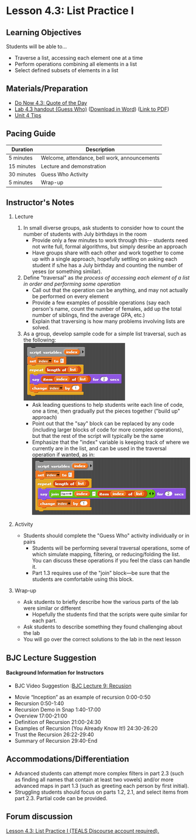 <!--- REVISED -->
# Lesson 4.3: List Practice I

## Learning Objectives

Students will be able to...

-   Traverse a list, accessing each element one at a time
-   Perform operations combining all elements in a list
-   Select defined subsets of elements in a list

## Materials/Preparation

-   [Do Now 4.3: Quote of the Day](do_now_43.md)
-   [Lab 4.3 handout (Guess Who)](lab_43.md) ([Download in Word](https://github.com/TEALSK12/introduction-to-computer-science/raw/master/Unit%204%20Word/Lab%204.3%20Guess%20Who.docx)) ([Link to PDF](https://github.com/TEALSK12/introduction-to-computer-science/raw/master/Unit%204%20PDF/Lab%204.3%20Guess%20Who.pdf))
-   [Unit 4 Tips](https://github.com/TEALSK12/introduction-to-computer-science/blob/master/unit_4_tips.md)

## Pacing Guide

| Duration   | Description                                   |
| ---------- | --------------------------------------------- |
| 5 minutes  | Welcome, attendance, bell work, announcements |
| 15 minutes | Lecture and demonstration                     |
| 30 minutes | Guess Who Activity                            |
| 5 minutes  | Wrap-up                                       |

## Instructor's Notes

1.  Lecture

    1.  In small diverse groups, ask students to consider how to count the number of students with July birthdays in the room
        -   Provide only a few minutes to work through this-- students need not write full, formal algorithms, but simply desribe an approach
        -   Have groups share with each other and work together to come up with a single approach, hopefully settling on asking each student if s/he has a July birthday and counting the number of yeses (or something similar).
    2.  Define "traversal" as _the process of accessing each element of a list in order and performing some operation_
        -   Call out that the operation can be anything, and may not actually be performed on every element
        -   Provide a few examples of possible operations (say each person's name, count the number of females, add up the total number of siblings, find the average GPA, etc.)
        -   Explain that traversing is how many problems involving lists are solved.
    3.  As a group, develop sample code for a simple list traversal, such as the following: <br/>
        ![](simpleListTraversal.png)
        -   Ask leading questions to help students write each line of code, one a time, then gradually put the pieces together ("build up" approach)
        -   Point out that the "say" block can be replaced by any code (including larger blocks of code for more complex operations), but that the rest of the script will typically be the same
        -   Emphasize that the "index" variable is keeping track of where we currently are in the list, and can be used in the traversal operation if wanted, as in: <br/>
            ![](useIndexInLoop.png)

2.  Activity
    -   Students should complete the "Guess Who" activity individually or in pairs
        -   Students will be performing several traversal operations, some of which simulate mapping, filtering, or reducing/folding the list.  You can discuss these operations if you feel the class can handle it.
        -   Part 1.3 requires use of the "join" block—be sure that the students are comfortable using this block.
3.  Wrap-up
    -   Ask students to briefly describe how the various parts of the lab were similar or different
        -   Hopefully the students find that the scripts were quite similar for each part.
    -   Ask students to describe something they found challenging about the lab
    -   You will go over the correct solutions to the lab in the next lesson

## BJC Lecture Suggestion
#### Background Information for Instructors  
* BJC Video Suggestion :[BJC Lecture 9: Recusion](https://www.youtube.com/watch?v=JKn3nsfzBdA)
 - Movie “Inception” as an example of recursion 0:00-0:50
 - Recursion 0:50-1:40
 - Recursion Demo in Snap 1:40-17:00
 - Overview 17:00-21:00
 - Definition of Recursion 21:00-24:30
 - Examples of Recursion (You Already Know It!) 24:30-26:20
 - Trust the Recursion 26:22-29:40
 - Summary of Recursion 29:40-End



## Accommodations/Differentiation

-   Advanced students can attempt more complex filters in part 2.3 (such as finding all names that contain at least two vowels) and/or more advanced maps in part 1.3 (such as greeting each person by first initial).
-   Struggling students should focus on parts 1.2, 2.1, and select items from part 2.3.  Partial code can be provided.


## Forum discussion

<a href="http://forums.tealsk12.org/c/intro-unit-4-lists/lesson-4-3-list-practice-i" target="_blank">
Lesson 4.3: List Practice I (TEALS Discourse account required).</a>
